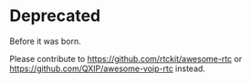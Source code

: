 # Deprecated
Before it was born.

Please contribute to https://github.com/rtckit/awesome-rtc or https://github.com/QXIP/awesome-voip-rtc instead.
